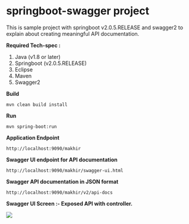 # springboot-swagger project
This is sample project with springboot v2.0.5.RELEASE and swagger2 to explain about creating meaningful API documentation.

**Required Tech-spec :**
1. Java (v1.8 or later)
2. Springboot  (v2.0.5.RELEASE)
3. Eclipse 
4. Maven 
5. Swagger2  

**Build**

``mvn clean build install``

**Run**

``mvn spring-boot:run``

**Application Endpoint**

``http://localhost:9090/makhir``

**Swagger UI endpoint for API documentation**

``http://localhost:9090/makhir/swagger-ui.html``

**Swagger API documentation in JSON format**

``http://localhost:9090/makhir/v2/api-docs``

**Swagger UI Screen :- Exposed API with controller.**

![](/screens/ExposedAPIs.png)